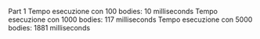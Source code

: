 Part 1
Tempo esecuzione con 100 bodies: 10 milliseconds
Tempo esecuzione con 1000 bodies: 117 milliseconds
Tempo esecuzione con 5000 bodies: 1881 milliseconds

